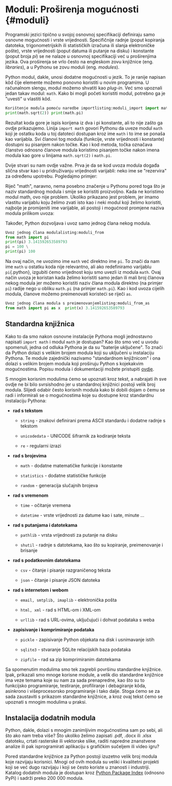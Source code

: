 # Moduli: Proširenja mogućnosti {#moduli}

Programski jezici tipično u svojoj osnovnoj specifikaciji definiraju
samo osnovne mogućnosti i vrste vrijednosti. Specifičnije radnje (poput
kopiranja datoteka, trigonometrijskih ili statističkih izračuna ili
slanja elektroničke pošte), vrste vrijednosti (poput datuma ili putanje
na disku) i konstante (poput broja $pi$) se ne nalaze u osnovnoj
specifikaciji već u proširenjima jezika. Ova proširenja se vrlo često na
engleskom zovu knjižnice (eng. *libraries*), a u Pythonu se zovu moduli
(eng. *modules*).

Python modul, dakle, unosi dodatne mogućnosti u jezik. To je ranije
napisan kôd čije elemente možemo ponovno koristiti u novim programima. U
računalnom slengu, modul možemo shvatiti kao *plug-in*. Već smo upoznali
jedan takav modul: `math`. Kako bi mogli početi koristiti
modul, potrebno ga je \"uvesti\" u vlastiti kôd.

``` python
Korištenje modula pomoću naredbe importlisting:moduli_import import math
print(math.sqrt(2)) print(math.pi)
```

Rezultat koda gore je ispis korijena iz dva i pi konstante, ali to nije
zašto ga ovdje prikazujemo. Linija `import math` govori Pythonu
da uveze modul `math` koji je ostatku koda u toj datoteci
dostupan kroz ime `math` i to ime se ponaša kao varijabla. Svi
članovi tog modula (funkcije, vrste vrijednosti i konstante) dostupni su
pisanjem nakon točke. Kao i kod metoda, točka označava članstvo odnosno
članove modula koristimo pisanjem točke nakon imena modula kao gore u
linijama `math.sqrt(2)` i `math.pi`.

Dvije stvari su nam ovdje važne. Prva je da se kod uvoza modula događa
slična stvar kao i u pridruživanju vrijednosti varijabli: neko ime se
\"rezervira\" za određenu upotrebu. Pogledajmo primjer:

Riječ \"math\", naravno, nema posebno značenje u Pythonu pored toga što
je naziv standardnog modula i smije se koristiti proizvoljno. Kada ne
koristimo modul math, ovo nije problem. Ukoliko prikazano jest problem,
jer imamo vlastitu varijablu koju želimo zvati isto kao i neki modul
koji želimo koristiti, najbolje je promijeniti ime varijable, ali
postoji i mogućnost promjene naziva modula prilikom uvoza:

Također, Python dozvoljava i uvoz samo jednog člana nekog modula.

``` python
Uvoz jednog člana modulalisting:moduli_from
from math import pi
print(pi) 3.141592653589793 
pi = 100 \
print(pi) 100
```

Na ovaj način, ne uvozimo ime `math` već direktno ime
`pi`. To znači da nam ime `math` u ostatku koda nije
relevantno, ali ako redefiniramo varijablu `pi`{.python}, izgubiti ćemo
vrijednost koju smo uvezli iz modula `math`. Ovaj način uvoza
je koristan kada želimo koristiti samo jedan ili mali broj članova nekog
modula jer možemo koristiti naziv člana modula direktno (na primjer
`pi`) radije nego u obliku `math.pi` (na primjer
`math.pi`). Kao i kod uvoza cijelih modula, članove možemo
preimenovati koristeći se riječi `as`.

``` python
Uvoz jednog člana modula s preimenovanjemlisting:moduli_from_as 
from math import pi as x  print(x) 3.141592653589793
```

## Standardna knjižnica

Kako to da smo nakon osnovne instalacije Pythona mogli jednostavno
napisati `import math` i modul `math` je dostupan? Kao
što smo već u uvodu spomenuli, jedna od odluka Pythona je da su
"baterije uključene". To znači da Python dolazi s velikim brojem modula
koji su uključeni u instalaciju Pythona. Te module zajednički nazivamo
"standardnom knjižnicom" i ona dolazi s velikim brojem modula koji
proširuju Python s kojekakvim mogućnostima. Popisu modula i
dokumentaciji možete pristupiti
[ovdje](https://docs.python.org/3/library/index.html).

S mnogim korisnim modulima ćemo se upoznati kroz tekst, a nabrajati ih
sve ovdje ne bi bilo svrsishodno jer u standardnoj knjižnici postoji
velik broj modula. Slijedi odabir često korisnih modula kako bi dobili
dojam o čemu se radi i informirali se o mogućnostima koje su dostupne
kroz standardnu instalaciju Pythona:

-   **rad s tekstom**

    -   `string` - znakovi definirani prema ASCII standardu i
        dodatne radnje s tekstom

    -   `unicodedata` - UNICODE šifrarnik za kodiranje teksta

    -   `re` - regularni izrazi

-   **rad s brojevima**

    -   `math` - dodatne matematičke funkcije i konstante

    -   `statistics` - dodatne statističke funkcije

    -   `random` - generacija slučajnih brojeva

-   **rad s vremenom**

    -   `time` - očitanje vremena

    -   `datetime` - vrste vrijednosti za datume kao i sate,
        minute \...

-   **rad s putanjama i datotekama**

    -   `pathlib` - vrsta vrijednosti za putanje na disku

    -   `shutil` - radnje s datotekama, kao što su kopiranje,
        preimenovanje i brisanje

-   **rad s podatkovnim datotekama**

    -   `csv` - čitanje i pisanje razgraničenog teksta

    -   `json` - čitanje i pisanje JSON datoteka

-   **rad s internetom i webom**

    -   `email, smtplib, imaplib` - elektronička pošta

    -   `html, xml` - rad s HTML-om i XML-om

    -   `urllib` - rad s URL-ovima, uključujući i dohvat
        podataka s weba

-   **zapisivanje i komprimiranje podataka**

    -   `pickle` - zapisivanje Python objekata na disk i
        usnimavanje istih

    -   `sqlite3` - stvaranje SQLite relacijskih baza podataka

    -   `zipfile` - rad sa zip komprimiranim datotekama

Sa spomenutim modulima smo tek zagrebli površinu standardne knjižnice.
Ipak, prikazali smo mnoge korisne module, a velik dio standardne
knjižnice ima veze temama koje su nam za sada prenapredne, kao što su to
funkcijsko programiranje, testiranje, profiliranje i debagiranje kôda,
asinkrono i višeprocesorsko programiranje i tako dalje. Stoga ćemo se za
sada zaustaviti s prikazom standardne knjižnice, a kroz ovaj tekst ćemo
se upoznati s mnogim modulima u praksi.

## Instalacija dodatnih modula

Python, dakle, dolazi s mnogim zanimljivim mogućnostima sam po sebi, ali
što ako nam treba više? Što ukoliko želimo zapisati .pdf, .docx ili
.xlsx datoteku, crtati rasterske ili vektorske slike, raditi napredne
znanstvene analize ili pak isprogramirati aplikaciju s grafičkim
sučeljem ili video igru?

Pored standardne knjižnice za Python postoji izuzetno velik broj modula
koje razvijaju korisnici. Mnogi od ovih modula su veliki i kvalitetni
projekti koji se već dugo razvijaju i koji se često koriste u znanosti i
industriji. Katalog dodatnih modula je dostupan kroz [Python Package
Index](https://pypi.org/) (odnosno PyPi) i sadrži preko 200 000 modula.
